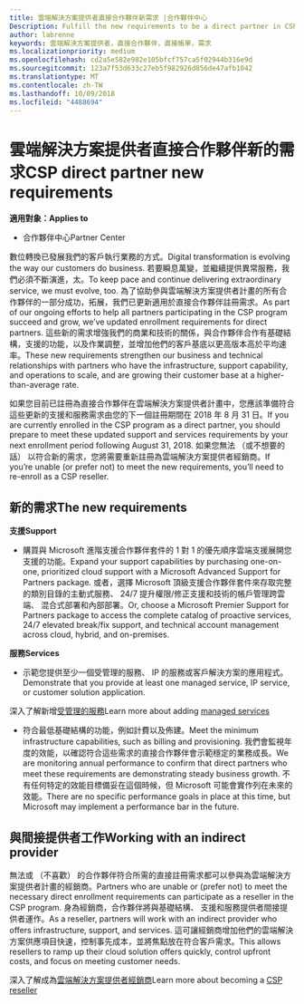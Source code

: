 ```yaml
---
title: 雲端解決方案提供者直接合作夥伴新需求 |合作夥伴中心
Description: Fulfill the new requirements to be a direct partner in CSP
author: labrenne
keywords: 雲端解決方案提供者，直接合作夥伴，直接帳單，需求
ms.localizationpriority: medium
ms.openlocfilehash: cd2a5e582e982e105bfcf757ca5f02944b316e9d
ms.sourcegitcommit: 123a7f53d633c27eb5f982926d856de47afb1042
ms.translationtype: MT
ms.contentlocale: zh-TW
ms.lasthandoff: 10/09/2018
ms.locfileid: "4488694"
---
```

# <a name="csp-direct-partner-new-requirements"></a><span data-ttu-id="423a5-103">雲端解決方案提供者直接合作夥伴新的需求</span><span class="sxs-lookup"><span data-stu-id="423a5-103">CSP direct partner new requirements</span></span>

**<span data-ttu-id="423a5-104">適用對象：</span><span class="sxs-lookup"><span data-stu-id="423a5-104">Applies to</span></span>**

- <span data-ttu-id="423a5-105">合作夥伴中心</span><span class="sxs-lookup"><span data-stu-id="423a5-105">Partner Center</span></span>

<span data-ttu-id="423a5-106">數位轉換已發展我們的客戶執行業務的方式。</span><span class="sxs-lookup"><span data-stu-id="423a5-106">Digital transformation is evolving the way our customers do business.</span></span> <span data-ttu-id="423a5-107">若要瞬息萬變，並繼續提供異常服務，我們必須不斷演進，太。</span><span class="sxs-lookup"><span data-stu-id="423a5-107">To keep pace and continue delivering extraordinary service, we must evolve, too.</span></span> <span data-ttu-id="423a5-108">為了協助參與雲端解決方案提供者計畫的所有合作夥伴的一部分成功，拓展，我們已更新適用於直接合作夥伴註冊需求。</span><span class="sxs-lookup"><span data-stu-id="423a5-108">As part of our ongoing efforts to help all partners participating in the CSP program succeed and grow, we’ve updated enrollment requirements for direct partners.</span></span> <span data-ttu-id="423a5-109">這些新的需求增強我們的商業和技術的關係，與合作夥伴合作有基礎結構，支援的功能，以及作業調整，並增加他們的客戶基底以更高版本高於平均速率。</span><span class="sxs-lookup"><span data-stu-id="423a5-109">These new requirements strengthen our business and technical relationships with partners who have the infrastructure, support capability, and operations to scale, and are growing their customer base at a higher-than-average rate.</span></span>

<span data-ttu-id="423a5-110">如果您目前已註冊為直接合作夥伴在雲端解決方案提供者計畫中，您應該準備符合這些更新的支援和服務需求由您的下一個註冊期間在 2018 年 8 月 31 日。</span><span class="sxs-lookup"><span data-stu-id="423a5-110">If you are currently enrolled in the CSP program as a direct partner, you should prepare to meet these updated support and services requirements by your next enrollment period following August 31, 2018.</span></span> <span data-ttu-id="423a5-111">如果您無法 （或不想要的話） 以符合新的需求，您將需要重新註冊為雲端解決方案提供者經銷商。</span><span class="sxs-lookup"><span data-stu-id="423a5-111">If you’re unable (or prefer not) to meet the new requirements, you’ll need to re-enroll as a CSP reseller.</span></span>

## <a name="the-new-requirements"></a><span data-ttu-id="423a5-112">新的需求</span><span class="sxs-lookup"><span data-stu-id="423a5-112">The new requirements</span></span>

**<span data-ttu-id="423a5-113">支援</span><span class="sxs-lookup"><span data-stu-id="423a5-113">Support</span></span>**

- <span data-ttu-id="423a5-114">購買與 Microsoft 進階支援合作夥伴套件的 1 對 1 的優先順序雲端支援展開您支援的功能。</span><span class="sxs-lookup"><span data-stu-id="423a5-114">Expand your support capabilities by purchasing one-on-one, prioritized cloud support with a Microsoft Advanced Support for Partners package.</span></span> <span data-ttu-id="423a5-115">或者，選擇 Microsoft 頂級支援合作夥伴套件來存取完整的類別目錄的主動式服務、 24/7 提升權限/修正支援和技術的帳戶管理跨雲端、 混合式部署和內部部署。</span><span class="sxs-lookup"><span data-stu-id="423a5-115">Or, choose a Microsoft Premier Support for Partners package to access the complete catalog of proactive services, 24/7 elevated break/fix support, and technical account management across cloud, hybrid, and on-premises.</span></span> 

**<span data-ttu-id="423a5-116">服務</span><span class="sxs-lookup"><span data-stu-id="423a5-116">Services</span></span>**

- <span data-ttu-id="423a5-117">示範您提供至少一個受管理的服務、 IP 的服務或客戶解決方案的應用程式。</span><span class="sxs-lookup"><span data-stu-id="423a5-117">Demonstrate that you provide at least one managed service, IP service, or customer solution application.</span></span> 

<span data-ttu-id="423a5-118">深入了解新增[受管理的服務](https://partner.microsoft.com/business-opportunities/managed-services-provider)</span><span class="sxs-lookup"><span data-stu-id="423a5-118">Learn more about adding [managed services](https://partner.microsoft.com/business-opportunities/managed-services-provider)</span></span> 

- <span data-ttu-id="423a5-119">符合最低基礎結構的功能，例如計費以及佈建。</span><span class="sxs-lookup"><span data-stu-id="423a5-119">Meet the minimum infrastructure capabilities, such as billing and provisioning.</span></span>
<span data-ttu-id="423a5-120">我們會監視年度的效能，以確認符合這些需求的直接合作夥伴會示範穩定的業務成長。</span><span class="sxs-lookup"><span data-stu-id="423a5-120">We are monitoring annual performance to confirm that direct partners who meet these requirements are demonstrating steady business growth.</span></span> <span data-ttu-id="423a5-121">不有任何特定的效能目標備妥在這個時候，但 Microsoft 可能會實作列在未來的效能。</span><span class="sxs-lookup"><span data-stu-id="423a5-121">There are no specific performance goals in place at this time, but Microsoft may implement a performance bar in the future.</span></span> 

## <a name="working-with-an-indirect-provider"></a><span data-ttu-id="423a5-122">與間接提供者工作</span><span class="sxs-lookup"><span data-stu-id="423a5-122">Working with an indirect provider</span></span>

<span data-ttu-id="423a5-123">無法或 （不喜歡） 的合作夥伴符合所需的直接註冊需求都可以參與為雲端解決方案提供者計畫的經銷商。</span><span class="sxs-lookup"><span data-stu-id="423a5-123">Partners who are unable or (prefer not) to meet the necessary direct enrollment requirements can participate as a reseller in the CSP program.</span></span> <span data-ttu-id="423a5-124">身為經銷商，合作夥伴將與基礎結構、 支援和服務提供者間接提供者運作。</span><span class="sxs-lookup"><span data-stu-id="423a5-124">As a reseller, partners will work with an indirect provider who offers infrastructure, support, and services.</span></span> <span data-ttu-id="423a5-125">這可讓經銷商增加他們的雲端解決方案供應項目快速，控制事先成本，並將焦點放在符合客戶需求。</span><span class="sxs-lookup"><span data-stu-id="423a5-125">This allows resellers to ramp up their cloud solution offers quickly, control upfront costs, and focus on meeting customer needs.</span></span>  

<span data-ttu-id="423a5-126">深入了解成為[雲端解決方案提供者經銷商](https://partner.microsoft.com/cloud-solution-provider)</span><span class="sxs-lookup"><span data-stu-id="423a5-126">Learn more about becoming a [CSP reseller](https://partner.microsoft.com/cloud-solution-provider)</span></span>



